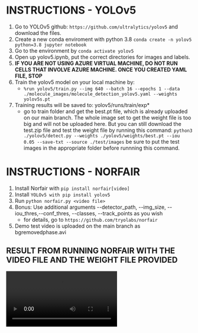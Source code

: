 # INSTRUCTIONS - YOLOv5
  1. Go to YOLOv5 github: `https://github.com/ultralytics/yolov5` and download the files.
  2. Create a new conda enviroment with python 3.8 `conda create -n yolov5 python=3.8 jupyter notebook`
  3. Go to the environment by `conda activate yolov5`
  4. Open up yolov5.ipynb, put the correct directories for images and labels.
  5. **IF YOU ARE NOT USING AZURE VIRTUAL MACHINE, DO NOT RUN CELLS THAT INVOLVE AZURE MACHINE. ONCE YOU CREATED YAML FILE, STOP**
  6. Train the yolov5 model on your local machine by: 
     - `%run yolov5/train.py --img 640 --batch 16 --epochs 1 --data ./molecule_images/molecule_detection_yolov5.yaml --weights yolov5s.pt`
  7. Training results will be saved to: yolov5/runs/train/exp*
     - go to train folder and get the best.pt file, which is already uploaded on our main branch. The whole image set to get the weight file is too big and will not be uploaded here. But you can still download the test.zip file and test the weight file by running this command: `python3 ./yolov5/detect.py --weights ./yolov5/weights/best.pt --iou 0.05 --save-txt --source ./test/images` be sure to put the test images in the appropriate folder before runnning this command.


# INSTRUCTIONS - NORFAIR
  1. Install Norfair with `pip install norfair[video]`
  2. Install `YOLOv5 with pip install yolov5`
  3. Run `python norfair.py <video file>`
  4. Bonus: Use additional arguments --detector_path, --img_size, --iou_thres,--conf_thres, --classes, --track_points as you wish
     - for details, go to `https://github.com/tryolabs/norfair`
  5. Demo test video is uploaded on the main branch as bgremovedphase.avi

## RESULT FROM RUNNING NORFAIR WITH THE VIDEO FILE AND THE WEIGHT FILE PROVIDED
![alt text](https://user-images.githubusercontent.com/82493273/121123205-ac724c80-c7d7-11eb-8d00-d17c86280bb9.mp4)

